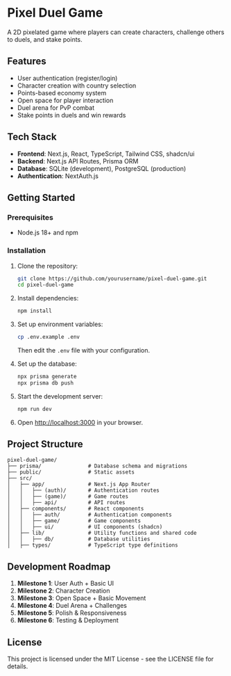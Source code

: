# Pixel Duel Game

A 2D pixelated game where players can create characters, challenge others to duels, and stake points.

## Features

- User authentication (register/login)
- Character creation with country selection
- Points-based economy system
- Open space for player interaction
- Duel arena for PvP combat
- Stake points in duels and win rewards

## Tech Stack

- **Frontend**: Next.js, React, TypeScript, Tailwind CSS, shadcn/ui
- **Backend**: Next.js API Routes, Prisma ORM
- **Database**: SQLite (development), PostgreSQL (production)
- **Authentication**: NextAuth.js

## Getting Started

### Prerequisites

- Node.js 18+ and npm

### Installation

1. Clone the repository:
   ```bash
   git clone https://github.com/yourusername/pixel-duel-game.git
   cd pixel-duel-game
   ```

2. Install dependencies:
   ```bash
   npm install
   ```

3. Set up environment variables:
   ```bash
   cp .env.example .env
   ```
   Then edit the `.env` file with your configuration.

4. Set up the database:
   ```bash
   npx prisma generate
   npx prisma db push
   ```

5. Start the development server:
   ```bash
   npm run dev
   ```

6. Open [http://localhost:3000](http://localhost:3000) in your browser.

## Project Structure

```
pixel-duel-game/
├── prisma/               # Database schema and migrations
├── public/               # Static assets
├── src/
│   ├── app/              # Next.js App Router
│   │   ├── (auth)/       # Authentication routes
│   │   ├── (game)/       # Game routes
│   │   ├── api/          # API routes
│   ├── components/       # React components
│   │   ├── auth/         # Authentication components
│   │   ├── game/         # Game components
│   │   ├── ui/           # UI components (shadcn)
│   ├── lib/              # Utility functions and shared code
│   │   ├── db/           # Database utilities
│   ├── types/            # TypeScript type definitions
```

## Development Roadmap

1. **Milestone 1**: User Auth + Basic UI
2. **Milestone 2**: Character Creation
3. **Milestone 3**: Open Space + Basic Movement
4. **Milestone 4**: Duel Arena + Challenges
5. **Milestone 5**: Polish & Responsiveness
6. **Milestone 6**: Testing & Deployment

## License

This project is licensed under the MIT License - see the LICENSE file for details.
